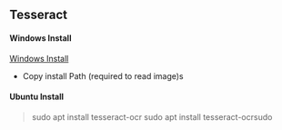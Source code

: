 ## Tesseract 

#### Windows Install

[Windows Install](https://tesseract-ocr.github.io/tessdoc/Home.html#binaries)
* Copy install Path (required to read image)s

#### Ubuntu Install

> sudo apt install tesseract-ocr
> sudo apt install tesseract-ocrsudo
